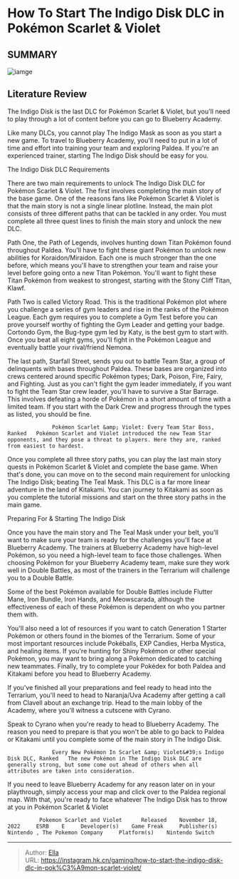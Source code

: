 # How To Start The Indigo Disk DLC in Pokémon Scarlet &amp; Violet


## SUMMARY 

![iamge](https://static1.srcdn.com/wordpress/wp-content/uploads/2023/12/how-to-start-the-indigo-disk-dlc-in-pok-mon-scarlet-violet.jpg)

## Literature Review

The Indigo Disk is the last DLC for Pokémon Scarlet &amp; Violet, but you&#39;ll need to play through a lot of content before you can go to Blueberry Academy.





Like many DLCs, you cannot play The Indigo Mask as soon as you start a new game. To travel to Blueberry Academy, you&#39;ll need to put in a lot of time and effort into training your team and exploring Paldea. If you&#39;re an experienced trainer, starting The Indigo Disk should be easy for you.





 The Indigo Disk DLC Requirements 
          

There are two main requirements to unlock The Indigo Disk DLC for Pokémon Scarlet &amp; Violet. The first involves completing the main story of the base game. One of the reasons fans like Pokémon Scarlet &amp; Violet is that the main story is not a single linear plotline. Instead, the main plot consists of three different paths that can be tackled in any order. You must complete all three quest lines to finish the main story and unlock the new DLC.

Path One, the Path of Legends, involves hunting down Titan Pokémon found throughout Paldea. You&#39;ll have to fight these giant Pokémon to unlock new abilities for Koraidon/Miraidon. Each one is much stronger than the one before, which means you&#39;ll have to strengthen your team and raise your level before going onto a new Titan Pokémon. You&#39;ll want to fight these Titan Pokémon from weakest to strongest, starting with the Stony Cliff Titan, Klawf.




Path Two is called Victory Road. This is the traditional Pokémon plot where you challenge a series of gym leaders and rise in the ranks of the Pokémon League. Each gym requires you to complete a Gym Test before you can prove yourself worthy of fighting the Gym Leader and getting your badge. Cortondo Gym, the Bug-type gym led by Katy, is the best gym to start with. Once you beat all eight gyms, you&#39;ll fight in the Pokémon League and eventually battle your rival/friend Nemona.

The last path, Starfall Street, sends you out to battle Team Star, a group of delinquents with bases throughout Paldea. These bases are organized into crews centered around specific Pokémon types; Dark, Poison, Fire, Fairy, and Fighting. Just as you can&#39;t fight the gym leader immediately, if you want to fight the Team Star crew leader, you&#39;ll have to survive a Star Barrage. This involves defeating a horde of Pokémon in a short amount of time with a limited team. If you start with the Dark Crew and progress through the types as listed, you should be fine.




                  Pokémon Scarlet &amp; Violet: Every Team Star Boss, Ranked   Pokémon Scarlet and Violet introduced the new Team Star opponents, and they pose a threat to players. Here they are, ranked from easiest to hardest.   

Once you complete all three story paths, you can play the last main story quests in Pokémon Scarlet &amp; Violet and complete the base game. When that&#39;s done, you can move on to the second main requirement for unlocking The Indigo Disk; beating The Teal Mask. This DLC is a far more linear adventure in the land of Kitakami. You can journey to Kitakami as soon as you complete the tutorial missions and start on the three story paths in the main game.



 Preparing For &amp; Starting The Indigo Disk 
          

Once you have the main story and The Teal Mask under your belt, you&#39;ll want to make sure your team is ready for the challenges you&#39;ll face at Blueberry Academy. The trainers at Blueberry Academy have high-level Pokémon, so you need a high-level team to face those challenges. When choosing Pokémon for your Blueberry Academy team, make sure they work well in Double Battles, as most of the trainers in the Terrarium will challenge you to a Double Battle.






Some of the best Pokémon available for Double Battles include Flutter Mane, Iron Bundle, Iron Hands, and Meowscarada, although the effectiveness of each of these Pokémon is dependent on who you partner them with.




You&#39;ll also need a lot of resources if you want to catch Generation 1 Starter Pokémon or others found in the biomes of the Terrarium. Some of your most important resources include Pokéballs, EXP Candies, Herba Mystica, and healing items. If you&#39;re hunting for Shiny Pokémon or other special Pokémon​​​​​​​, you may want to bring along a Pokémon​​​​​​​ dedicated to catching new teammates. Finally, try to complete your Pokédex for both Paldea and Kitakami before you head to Blueberry Academy.

If you&#39;ve finished all your preparations and feel ready to head into the Terrarium, you&#39;ll need to head to Naranja/Uva Academy after getting a call from Clavell about an exchange trip. Head to the main lobby of the Academy, where you&#39;ll witness a cutscene with Cyrano.




​​​​​​​Speak to Cyrano when you&#39;re ready to head to Blueberry Academy. The reason you need to prepare is that you won&#39;t be able to go back to Paldea or Kitakami until you complete some of the main story in The Indigo Disk.

                  Every New Pokémon In Scarlet &amp; Violet&#39;s Indigo Disk DLC, Ranked   The new Pokémon in The Indigo Disk DLC are generally strong, but some come out ahead of others when all attributes are taken into consideration.   

If you need to leave Blueberry Academy for any reason later on in your playthrough, simply access your map and click over to the Paldea regional map. With that, you&#39;re ready to face whatever The Indigo Disk has to throw at you in Pokémon Scarlet &amp; Violet

              Pokemon Scarlet and Violet      Released    November 18, 2022     ESRB    E     Developer(s)    Game Freak     Publisher(s)    Nintendo , The Pokemon Company     Platform(s)    Nintendo Switch      


---

> Author: [Ella](https://instagram.hk.cn/)  
> URL: https://instagram.hk.cn/gaming/how-to-start-the-indigo-disk-dlc-in-pok%C3%A9mon-scarlet-violet/  

